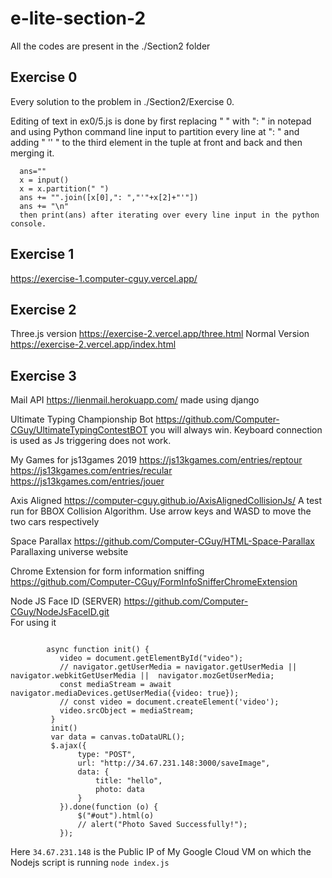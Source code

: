 # e-lite-section-2
All the codes are present in the ./Section2 folder

## Exercise 0

Every solution to the problem in ./Section2/Exercise 0.

Editing of text in ex0/5.js is done by first replacing " " with ": " in notepad and using Python command line input to partition every line at ": " and adding " '' " to the third element in the tuple at front and back and then merging it.
```
  ans=""
  x = input()
  x = x.partition(" ")
  ans += "".join([x[0],": ","'"+x[2]+"'"])
  ans += "\n"
  then print(ans) after iterating over every line input in the python console.
```

## Exercise 1
https://exercise-1.computer-cguy.vercel.app/

## Exercise 2
Three.js version https://exercise-2.vercel.app/three.html
Normal Version https://exercise-2.vercel.app/index.html

## Exercise 3
Mail API https://lienmail.herokuapp.com/ made using django

Ultimate Typing Championship Bot https://github.com/Computer-CGuy/UltimateTypingContestBOT you will always win. Keyboard connection is used as Js triggering does not work.

My Games for js13games 2019 https://js13kgames.com/entries/reptour https://js13kgames.com/entries/recular https://js13kgames.com/entries/jouer 

Axis Aligned https://computer-cguy.github.io/AxisAlignedCollisionJs/ A test run for BBOX Collision Algorithm. Use arrow keys and WASD to move the two cars respectively

Space Parallax https://github.com/Computer-CGuy/HTML-Space-Parallax Parallaxing universe website

Chrome Extension for form information sniffing https://github.com/Computer-CGuy/FormInfoSnifferChromeExtension

Node JS Face ID (SERVER) https://github.com/Computer-CGuy/NodeJsFaceID.git \
For using it 
 ```
            
         async function init() {
            video = document.getElementById("video");
            // navigator.getUserMedia = navigator.getUserMedia || navigator.webkitGetUserMedia ||  navigator.mozGetUserMedia;
            const mediaStream = await navigator.mediaDevices.getUserMedia({video: true});
            // const video = document.createElement('video');
            video.srcObject = mediaStream;
          }
          init()
          var data = canvas.toDataURL();
          $.ajax({
                type: "POST",
                url: "http://34.67.231.148:3000/saveImage",
                data: {
                    title: "hello",
                    photo: data  
                }
            }).done(function (o) {
                $("#out").html(o)
                // alert("Photo Saved Successfully!");
            });
```
Here ```34.67.231.148``` is the Public IP of My Google Cloud VM on which the Nodejs script is running ```node index.js```
